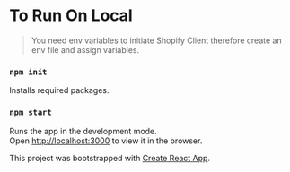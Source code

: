 # **To Run On Local**

> You need env variables to initiate Shopify Client therefore create an env file and assign variables.

### `npm init`

Installs required packages.

### `npm start`

Runs the app in the development mode.\
Open [http://localhost:3000](http://localhost:3000) to view it in the browser.

This project was bootstrapped with [Create React App](https://github.com/facebook/create-react-app).
